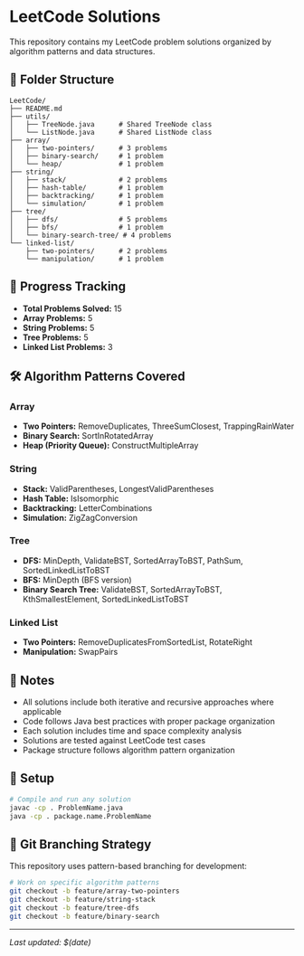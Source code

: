 # LeetCode Solutions

This repository contains my LeetCode problem solutions organized by algorithm patterns and data structures.

## 📁 Folder Structure

```
LeetCode/
├── README.md
├── utils/
│   ├── TreeNode.java      # Shared TreeNode class
│   └── ListNode.java      # Shared ListNode class
├── array/
│   ├── two-pointers/      # 3 problems
│   ├── binary-search/     # 1 problem
│   └── heap/              # 1 problem
├── string/
│   ├── stack/             # 2 problems
│   ├── hash-table/        # 1 problem
│   ├── backtracking/      # 1 problem
│   └── simulation/        # 1 problem
├── tree/
│   ├── dfs/               # 5 problems
│   ├── bfs/               # 1 problem
│   └── binary-search-tree/ # 4 problems
└── linked-list/
    ├── two-pointers/      # 2 problems
    └── manipulation/      # 1 problem
```

## 🚀 Progress Tracking

- **Total Problems Solved:** 15
- **Array Problems:** 5
- **String Problems:** 5
- **Tree Problems:** 5
- **Linked List Problems:** 3

## 🛠️ Algorithm Patterns Covered

### Array
- **Two Pointers:** RemoveDuplicates, ThreeSumClosest, TrappingRainWater
- **Binary Search:** SortInRotatedArray
- **Heap (Priority Queue):** ConstructMultipleArray

### String
- **Stack:** ValidParentheses, LongestValidParentheses
- **Hash Table:** IsIsomorphic
- **Backtracking:** LetterCombinations
- **Simulation:** ZigZagConversion

### Tree
- **DFS:** MinDepth, ValidateBST, SortedArrayToBST, PathSum, SortedLinkedListToBST
- **BFS:** MinDepth (BFS version)
- **Binary Search Tree:** ValidateBST, SortedArrayToBST, KthSmallestElement, SortedLinkedListToBST

### Linked List
- **Two Pointers:** RemoveDuplicatesFromSortedList, RotateRight
- **Manipulation:** SwapPairs

## 📝 Notes

- All solutions include both iterative and recursive approaches where applicable
- Code follows Java best practices with proper package organization
- Each solution includes time and space complexity analysis
- Solutions are tested against LeetCode test cases
- Package structure follows algorithm pattern organization

## 🔧 Setup

```bash
# Compile and run any solution
javac -cp . ProblemName.java
java -cp . package.name.ProblemName
```

## 🌿 Git Branching Strategy

This repository uses pattern-based branching for development:

```bash
# Work on specific algorithm patterns
git checkout -b feature/array-two-pointers
git checkout -b feature/string-stack
git checkout -b feature/tree-dfs
git checkout -b feature/binary-search
```

---
*Last updated: $(date)*
